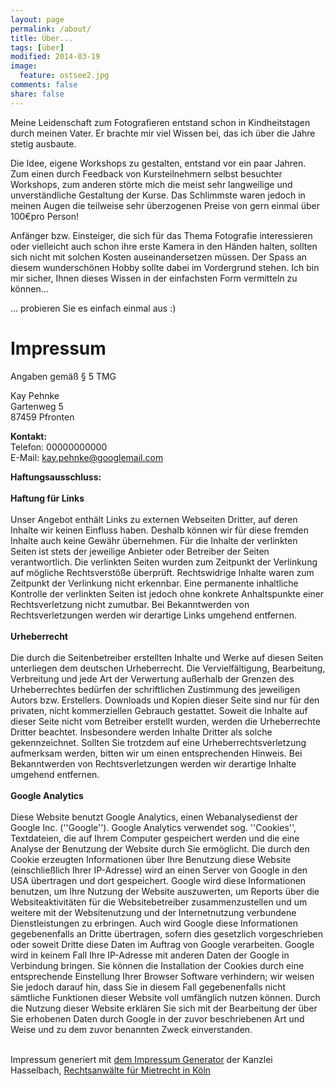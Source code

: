 ```yaml
---
layout: page
permalink: /about/
title: Über...
tags: [über]
modified: 2014-03-19
image:
  feature: ostsee2.jpg
comments: false
share: false
---
```


Meine Leidenschaft zum Fotografieren entstand schon in Kindheitstagen durch meinen Vater. Er brachte mir viel Wissen bei, das ich über die Jahre stetig ausbaute.

Die Idee, eigene Workshops zu gestalten, entstand vor ein paar Jahren. 
Zum einen durch Feedback von Kursteilnehmern selbst besuchter Workshops, zum anderen störte mich die meist sehr langweilige und unverständliche Gestaltung der Kurse. 
Das Schlimmste waren jedoch in meinen Augen die teilweise sehr überzogenen Preise von gern einmal über 100€pro Person!

Anfänger bzw. Einsteiger, die sich für das Thema Fotografie interessieren oder vielleicht auch schon ihre erste Kamera in den Händen halten, sollten sich nicht mit solchen Kosten auseinandersetzen müssen. Der Spass an diesem wunderschönen Hobby sollte dabei im Vordergrund stehen.
Ich bin mir sicher, Ihnen dieses Wissen in der einfachsten Form vermitteln zu können…

... probieren Sie es einfach einmal aus :)


<div class='impressum'><h1>Impressum</h1><p>Angaben gemäß § 5 TMG</p>
<p>Kay Pehnke<br> 
Gartenweg 5<br> 
87459 Pfronten <br> 
</p>
<p><strong>Kontakt:</strong> <br>
Telefon: 00000000000 <br>
E-Mail: <a href='mailto:kay.pehnke@googlemail.com'>kay.pehnke@googlemail.com</a></br></p>
<p><strong>Haftungsausschluss: </strong>
<br><br><strong>Haftung für Links</strong><br><br>
Unser Angebot enthält Links zu externen Webseiten Dritter, auf deren Inhalte wir keinen Einfluss haben. Deshalb können wir für diese fremden Inhalte auch keine Gewähr übernehmen. Für die Inhalte der verlinkten Seiten ist stets der jeweilige Anbieter oder Betreiber der Seiten verantwortlich. Die verlinkten Seiten wurden zum Zeitpunkt der Verlinkung auf mögliche Rechtsverstöße überprüft. Rechtswidrige Inhalte waren zum Zeitpunkt der Verlinkung nicht erkennbar. Eine permanente inhaltliche Kontrolle der verlinkten Seiten ist jedoch ohne konkrete Anhaltspunkte einer Rechtsverletzung nicht zumutbar. Bei Bekanntwerden von Rechtsverletzungen werden wir derartige Links umgehend entfernen.<br><br><strong>Urheberrecht</strong><br><br>
Die durch die Seitenbetreiber erstellten Inhalte und Werke auf diesen Seiten unterliegen dem deutschen Urheberrecht. Die Vervielfältigung, Bearbeitung, Verbreitung und jede Art der Verwertung außerhalb der Grenzen des Urheberrechtes bedürfen der schriftlichen Zustimmung des jeweiligen Autors bzw. Erstellers. Downloads und Kopien dieser Seite sind nur für den privaten, nicht kommerziellen Gebrauch gestattet. Soweit die Inhalte auf dieser Seite nicht vom Betreiber erstellt wurden, werden die Urheberrechte Dritter beachtet. Insbesondere werden Inhalte Dritter als solche gekennzeichnet. Sollten Sie trotzdem auf eine Urheberrechtsverletzung aufmerksam werden, bitten wir um einen entsprechenden Hinweis. Bei Bekanntwerden von Rechtsverletzungen werden wir derartige Inhalte umgehend entfernen.<br><br><strong>Google Analytics</strong><br><br>
Diese Website benutzt Google Analytics, einen Webanalysedienst der Google Inc. (''Google''). Google Analytics verwendet sog. ''Cookies'', Textdateien, die auf Ihrem Computer gespeichert werden und die eine Analyse der Benutzung der Website durch Sie ermöglicht. Die durch den Cookie erzeugten Informationen über Ihre Benutzung diese Website (einschließlich Ihrer IP-Adresse) wird an einen Server von Google in den USA übertragen und dort gespeichert. Google wird diese Informationen benutzen, um Ihre Nutzung der Website auszuwerten, um Reports über die Websiteaktivitäten für die Websitebetreiber zusammenzustellen und um weitere mit der Websitenutzung und der Internetnutzung verbundene Dienstleistungen zu erbringen. Auch wird Google diese Informationen gegebenenfalls an Dritte übertragen, sofern dies gesetzlich vorgeschrieben oder soweit Dritte diese Daten im Auftrag von Google verarbeiten. Google wird in keinem Fall Ihre IP-Adresse mit anderen Daten der Google in Verbindung bringen. Sie können die Installation der Cookies durch eine entsprechende Einstellung Ihrer Browser Software verhindern; wir weisen Sie jedoch darauf hin, dass Sie in diesem Fall gegebenenfalls nicht sämtliche Funktionen dieser Website voll umfänglich nutzen können. Durch die Nutzung dieser Website erklären Sie sich mit der Bearbeitung der über Sie erhobenen Daten durch Google in der zuvor beschriebenen Art und Weise und zu dem zuvor benannten Zweck einverstanden.</p><br> 
Impressum generiert mit <a href="http://www.impressum-generator.de">dem Impressum Generator</a> der Kanzlei Hasselbach, <a href="www.kanzlei-hasselbach.de/rechtsanwalt-mietrecht-koeln/">Rechtsanwälte für Mietrecht in Köln</a> </div>
 